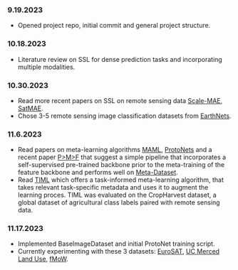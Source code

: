 ### 9.19.2023
- Opened project repo, initial commit and general project structure.

### 10.18.2023
- Literature review on SSL for dense prediction tasks and incorporating multiple modalities.

### 10.30.2023
- Read more recent papers on SSL on remote sensing data [Scale-MAE](https://arxiv.org/pdf/2212.14532.pdf), [SatMAE](https://arxiv.org/pdf/2207.08051.pdf).
- Chose 3-5 remote sensing image classification datasets from [EarthNets](https://arxiv.org/pdf/2210.04936.pdf).

### 11.6.2023
- Read papers on meta-learning algorithms [MAML](https://arxiv.org/pdf/1703.03400.pdf), [ProtoNets](https://arxiv.org/pdf/1703.05175.pdf) and a recent paper [P>M>F](https://arxiv.org/pdf/2204.07305v1.pdf) that suggest a simple pipeline that incorporates a self-supervised pre-trained backbone prior to the meta-training of the feature backbone and performs well on [Meta-Dataset](https://arxiv.org/pdf/1903.03096.pdf).
- Read [TIML](https://openreview.net/pdf?id=de0KufElojN) which offers a task-informed meta-learning algorithm, that takes relevant task-specific metadata and uses it to augment the learning proces. TIML was evaluated on the CropHarvest dataset, a global dataset of agricultural
class labels paired with remote sensing data.

### 11.17.2023
- Implemented BaseImageDataset and initial ProtoNet training script.
- Currently experimenting with these 3 datasets: [EuroSAT](https://arxiv.org/pdf/1709.00029.pdf), [UC Merced Land Use](https://faculty.ucmerced.edu/snewsam/papers/Yang_ACMGIS10_BagOfVisualWords.pdf), [fMoW](https://arxiv.org/pdf/1711.07846.pdf).